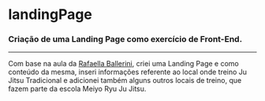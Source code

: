# landingPage
<h3>Criação de uma Landing Page como exercício de Front-End.</h3>

<hr>

<p> Com base na aula da <a href="https://youtu.be/llF6vD-RljE/">Rafaella Ballerini</a>, criei uma Landing Page e como conteúdo da mesma, inseri informações referente ao local onde treino Ju Jitsu Tradicional e adicionei também alguns outros locais de treino, que fazem parte da escola Meiyo Ryu Ju Jitsu.</p>
